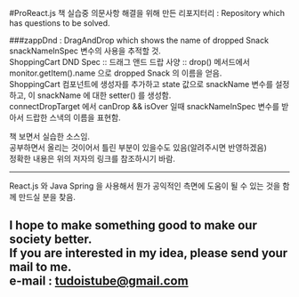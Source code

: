 #ProReact.js 책 실습중 의문사항  해결을 위해 만든 리포지터리 : Repository which has questions to be solved.  

###zappDnd : DragAndDrop which shows the name of dropped Snack  
  snackNameInSpec 변수의 사용을 추적할 것.  
  ShoppingCart DND Spec :: 드래그 앤드 드랍 사양 :: drop() 메서드에서 monitor.getItem().name 으로 dropped Snack 의 이름을 얻음.  
  ShoppingCart 컴포넌트에 생성자를 추가하고 state 값으로 snackName 변수를 설정하고, 이 snackName 에 대한 setter() 를 생성함.  
  connectDropTarget 에서 canDrop && isOver 일때 snackNameInSpec 변수를 받아서 드랍한 스낵의 이름을 표현함.  

책 보면서 실습한 소스임.  
공부하면서 올리는 것이어서 틀린 부분이 있을수도 있음(알려주시면 반영하겠음)  
정확한 내용은 위의 저자의 링크를 참조하시기 바람.  

---
React.js 와 Java Spring 을 사용해서 뭔가 공익적인 측면에 도움이 될 수 있는 것을
함께 만드실 분을 찾음.

I hope to make something good to make our society better.  
If you are interested in my idea, please send your mail to me.  
e-mail : tudoistube@gmail.com
---
